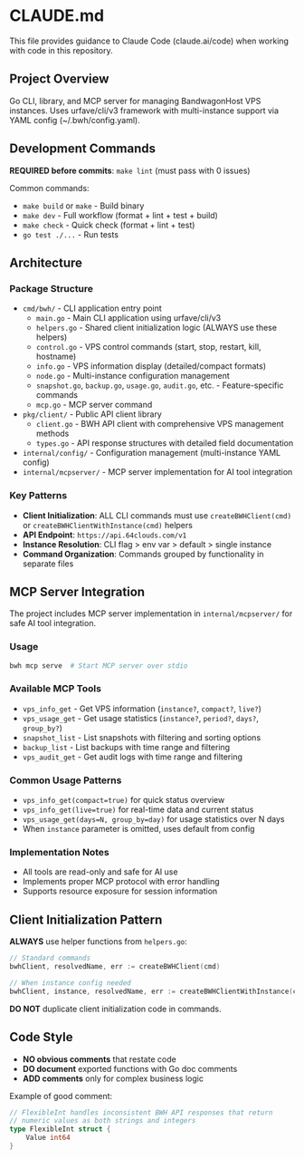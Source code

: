# CLAUDE.md

This file provides guidance to Claude Code (claude.ai/code) when working with code in this repository.

## Project Overview

Go CLI, library, and MCP server for managing BandwagonHost VPS instances. Uses urfave/cli/v3 framework with multi-instance support via YAML config (~/.bwh/config.yaml).

## Development Commands

**REQUIRED before commits**: `make lint` (must pass with 0 issues)

Common commands:
- `make build` or `make` - Build binary
- `make dev` - Full workflow (format + lint + test + build)
- `make check` - Quick check (format + lint + test)
- `go test ./...` - Run tests

## Architecture

### Package Structure

- `cmd/bwh/` - CLI application entry point
  - `main.go` - Main CLI application using urfave/cli/v3
  - `helpers.go` - Shared client initialization logic (ALWAYS use these helpers)
  - `control.go` - VPS control commands (start, stop, restart, kill, hostname)
  - `info.go` - VPS information display (detailed/compact formats)
  - `node.go` - Multi-instance configuration management
  - `snapshot.go`, `backup.go`, `usage.go`, `audit.go`, etc. - Feature-specific commands
  - `mcp.go` - MCP server command
- `pkg/client/` - Public API client library
  - `client.go` - BWH API client with comprehensive VPS management methods
  - `types.go` - API response structures with detailed field documentation
- `internal/config/` - Configuration management (multi-instance YAML config)
- `internal/mcpserver/` - MCP server implementation for AI tool integration

### Key Patterns

- **Client Initialization**: ALL CLI commands must use `createBWHClient(cmd)` or `createBWHClientWithInstance(cmd)` helpers
- **API Endpoint**: `https://api.64clouds.com/v1`
- **Instance Resolution**: CLI flag > env var > default > single instance
- **Command Organization**: Commands grouped by functionality in separate files

## MCP Server Integration

The project includes MCP server implementation in `internal/mcpserver/` for safe AI tool integration.

### Usage
```bash
bwh mcp serve  # Start MCP server over stdio
```

### Available MCP Tools
- `vps_info_get` - Get VPS information (`instance?`, `compact?`, `live?`)
- `vps_usage_get` - Get usage statistics (`instance?`, `period?`, `days?`, `group_by?`)
- `snapshot_list` - List snapshots with filtering and sorting options
- `backup_list` - List backups with time range and filtering
- `vps_audit_get` - Get audit logs with time range and filtering

### Common Usage Patterns
- `vps_info_get(compact=true)` for quick status overview
- `vps_info_get(live=true)` for real-time data and current status
- `vps_usage_get(days=N, group_by=day)` for usage statistics over N days
- When `instance` parameter is omitted, uses default from config

### Implementation Notes
- All tools are read-only and safe for AI use
- Implements proper MCP protocol with error handling
- Supports resource exposure for session information

## Client Initialization Pattern

**ALWAYS** use helper functions from `helpers.go`:

```go
// Standard commands
bwhClient, resolvedName, err := createBWHClient(cmd)

// When instance config needed
bwhClient, instance, resolvedName, err := createBWHClientWithInstance(cmd)
```

**DO NOT** duplicate client initialization code in commands.

## Code Style

- **NO obvious comments** that restate code
- **DO document** exported functions with Go doc comments
- **ADD comments** only for complex business logic

Example of good comment:
```go
// FlexibleInt handles inconsistent BWH API responses that return
// numeric values as both strings and integers
type FlexibleInt struct {
    Value int64
}
```
